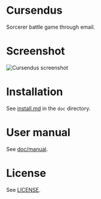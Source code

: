 # Cursendus

Sorcerer battle game through email.

# Screenshot

![Cursendus screenshot](http://cursend.us/img/screenshot-1-thumb.gif)

# Installation

See [install.md](https://github.com/bpierre/cursendus/blob/master/doc/system/install.md) in the `doc` directory.

# User manual

See [doc/manual](https://github.com/bpierre/cursendus/blob/master/doc/manual/commands.md).

# License

See [LICENSE](https://github.com/bpierre/cursendus/blob/master/LICENSE).

